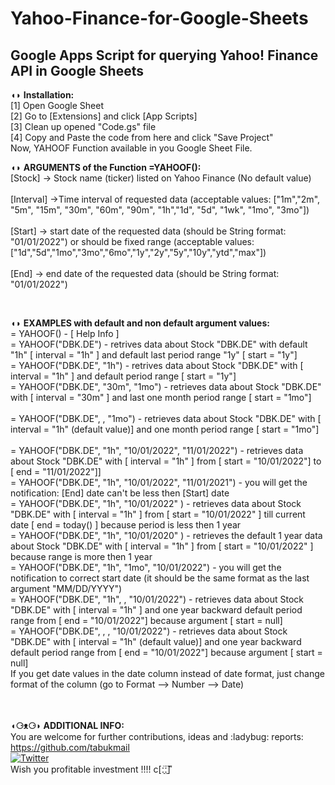 # Yahoo-Finance-for-Google-Sheets
## Google Apps Script for querying Yahoo! Finance API in Google Sheets

◖◗ **Installation:**  
[1] Open Google Sheet  
[2] Go to [Extensions] and click [App Scripts]  
[3] Clean up opened "Code.gs" file   
[4] Copy and Paste the code from here and click "Save Project"  
Now, YAHOOF Function available in you Google Sheet File.  

  

◖◗ **ARGUMENTS of the Function =YAHOOF():** <br />
[Stock] -> Stock name (ticker) listed on Yahoo Finance (No default value)<br /> 	
[Interval] ->Time interval of requested data (acceptable values: ["1m","2m", "5m", "15m", "30m", "60m", "90m", "1h","1d", "5d", "1wk", "1mo", "3mo"])<br />  	
[Start] -> start date of the requested data (should be String format: "01/01/2022") or should be fixed range (acceptable values: ["1d","5d","1mo","3mo","6mo","1y","2y","5y","10y","ytd","max"])<br />  	
[End] -> end date of the requested data (should be String format: "01/01/2022")<br />   

  
<br />    


◖◗ **EXAMPLES with default and non default argument values:**<br />	
= YAHOOF()  -  [ Help Info ]	<br />
= YAHOOF("DBK.DE") -  retrives data about Stock "DBK.DE" with default "1h" [ interval = "1h" ] and default last period range "1y" [ start = "1y"]  	<br />
= YAHOOF("DBK.DE", "1h") -  retrives data about Stock "DBK.DE" with [ interval = "1h" ] and default period range [ start = "1y"] <br />	
= YAHOOF("DBK.DE", "30m", "1mo") -  retrieves data about Stock "DBK.DE" with [ interval = "30m" ] and last one month period range [ start = "1mo"] <br />	
= YAHOOF("DBK.DE",  , "1mo") -  retrieves data about Stock "DBK.DE" with [ interval = "1h" (default value)] and one month period range [ start = "1mo"]<br /> 	
= YAHOOF("DBK.DE", "1h", "10/01/2022", "11/01/2022") - retrieves data about Stock "DBK.DE" with [ interval = "1h" ] from [ start = "10/01/2022"] to [ end = "11/01/2022"]]	<br />
= YAHOOF("DBK.DE", "1h", "10/01/2022", "11/01/2021") - you will get the notification: [End] date can't be less then [Start] date	<br />
= YAHOOF("DBK.DE", "1h",  "10/01/2022" ) -  retrieves data about Stock "DBK.DE" with [ interval = "1h" ] from [ start = "10/01/2022" ] till current date [ end = today() ] because period is less then 1 year	<br />
= YAHOOF("DBK.DE", "1h",  "10/01/2020" ) -  retrieves the default 1 year data about Stock "DBK.DE" with [ interval = "1h" ] from [ start = "10/01/2022" ] because range is more then 1 year  	<br />
= YAHOOF("DBK.DE", "1h", "1mo", "10/01/2022") -  you will get the notification to correct start date (it should be the same format as the last argument "MM/DD/YYYY") 	<br />
= YAHOOF("DBK.DE", "1h",  , "10/01/2022") -  retrieves data about Stock "DBK.DE" with [ interval = "1h" ] and one year backward default period range from [ end = "10/01/2022"] because argument [ start = null]	<br />
= YAHOOF("DBK.DE",  ,  , "10/01/2022") -  retrieves data about Stock "DBK.DE" with [ interval = "1h" (default value)] and one year backward default period range from [ end = "10/01/2022"] because argument [ start = null]	<br />
If you get date values in the date column instead of date format, just change format of the column (go to Format --> Number --> Date)	<br />
<br />
<br />
  
**◖⚆ᴥ⚆◗ ADDITIONAL INFO:**	<br />
You are welcome for further contributions, ideas and :ladybug: reports: 	<br />
https://github.com/tabukmail	<br />
[![Twitter](https://img.shields.io/twitter/url/https/twitter.com/tabukmail.svg?style=social&label=Follow%20%40tabukmail)](https://twitter.com/tabukmail)	<br />
Wish you profitable investment !!!!      ⅽ[ː̠̈ː̠̈] ͌ 	<br />


